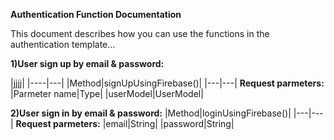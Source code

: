 **Authentication Function Documentation**  
 

This document describes how you can use the functions in the authentication template…  


**1)User sign up by email & password:**

|jjjj|
|----|---|
|Method|signUpUsingFirebase()|
|---|---|
**Request parmeters:**
|Parmeter name|Type|
|userModel|UserModel|

**2)User sign in by email & password:**
|Method|loginUsingFirebase()|
|---|---|
**Request parmeters:**
|email|String|
|password|String|
